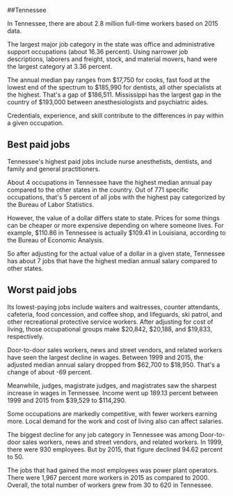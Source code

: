 

##Tennessee

In Tennessee, there are about 2.8 million full-time workers based on 2015 data.

The largest major job category in the state was <span class='occ_title_em'>office and administrative support occupations</span> (about 16.36 percent). Using narrower job descriptions, <span class='occ_title_em'>laborers and freight, stock, and material movers, hand</span> were the largest category at 3.36 percent.
               
The annual median pay ranges from $17,750 for <span class='occ_title_em'>cooks, fast food</span> at the lowest end of the spectrum to  $185,990 for <span class='occ_title_em'>dentists, all other specialists</span> at the highest. That's a gap of $186,511. Mississippi has the largest gap in the country of $193,000 between <span class='occ_title_em'>anesthesiologists and psychiatric aides</span>.
          
Credentials, experience, and skill contribute to the differences in pay within a given occupation.

## Best paid jobs
Tennessee's highest paid jobs include <span class='occ_title_em'>nurse anesthetists, dentists</span>, and <span class='occ_title_em'>family and general practitioners</span>.
               
About 4 occupations in Tennessee have the highest median annual pay compared to the other states in the country. Out of 771 specific occupations, that's 5 percent of all jobs with the highest pay categorized by the Bureau of Labor Statistics.
               
However, the value of a dollar differs state to state. Prices for some things can be cheaper or more expensive depending on where someone lives. For example, $110.86 in Tennessee is actually $109.41 in Louisiana, according to the Bureau of Economic Analysis.
               
So after adjusting for the actual value of a dollar in a given state, Tennessee has about 7 jobs that have the highest median annual salary compared to other states.
               
## Worst paid jobs

Its lowest-paying jobs include <span class='occ_title_em'>waiters and waitresses</span>, <span class='occ_title_em'>counter attendants, cafeteria, food concession, and coffee shop</span>, and <span class='occ_title_em'>lifeguards, ski patrol, and other recreational protective service workers</span>. After adjusting for cost of living, those occupational groups make $20,842,  $20,188, and  $19,833, respectively.
               
<span class='occ_title_em'>Door-to-door sales workers, news and street vendors, and related workers</span> have seen the largest decline in wages. Between 1999 and 2015, the adjusted median annual salary dropped from $62,700 to $18,950. That's a change of about -69 percent.
               
Meanwhile, <span class='occ_title_em'>judges, magistrate judges, and magistrates</span> saw the sharpest increase in wages in Tennessee. Income went up 189.13 percent between 1999 and 2015 from $39,529 to $114,290.

Some occupations are markedly competitive, with fewer workers earning more. Local demand for the work and cost of living also can affect salaries.

            
The biggest decline for any job category in Tennessee was among <span class='occ_title_em'>Door-to-door sales workers, news and street vendors, and related workers</span>. In 1999, there were 930 employees. But by 2015, that figure declined 94.62 percent to 50. 
               
The jobs that had gained the most employees was power plant operators. There were 1,967 percent more workers in 2015 as compared to 2000. Overall, the total number of workers grew from 30 to 620 in Tennessee.
